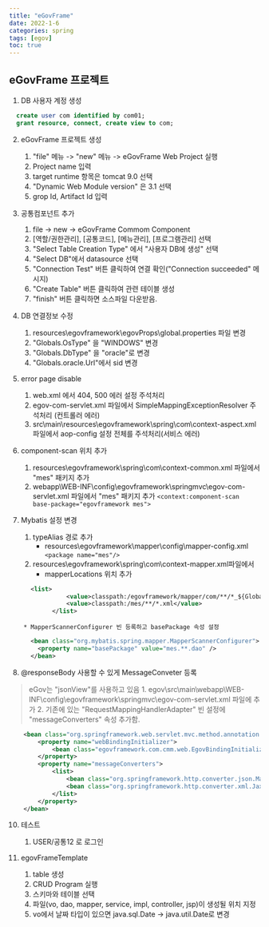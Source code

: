 ```yaml
---
title: "eGovFrame"
date: 2022-1-6
categories: spring  
tags: [egov]
toc: true
---
```


## eGovFrame 프로젝트 
1. DB 사용자 계정 생성
```sql
  create user com identified by com01;
  grant resource, connect, create view to com;
```
2. eGovFrame 프로젝트 생성
    1. "file" 메뉴 -> "new" 메뉴 -> eGovFrame Web Project 실행
    2. Project name 입력
    3. target runtime 항목은 tomcat 9.0 선택
    4. "Dynamic Web Module version" 은 3.1 선택
    5. grop Id, Artifact Id 입력

3. 공통컴포넌트 추가
    1. file -> new -> eGovFrame Commom Component
    2. [역할/권한관리], [공통코드], [메뉴관리], [프로그램관리] 선택
    3. "Select Table Creation Type" 에서 "사용자 DB에 생성" 선택
    4. "Select DB"에서 datasource 선택
    5. "Connection Test" 버튼 클릭하여 연결 확인("Connection succeeded" 메시지)
    6. "Create Table" 버튼 클릭하여 관련 테이블 생성
    7. "finish" 버튼 클릭하면 소스파일 다운받음.

4. DB 연결정보 수정
    1. resources\egovframework\egovProps\global.properties 파일 변경
    1. "Globals.OsType" 을 "WINDOWS" 변경
    2. "Globals.DbType" 을 "oracle"로 변경
    2. "Globals.oracle.Url"에서 sid  변경

5. error page disable
    1. web.xml 에서 404, 500 에러 설정 주석처리
    2. egov-com-servlet.xml 파일에서 SimpleMappingExceptionResolver 주석처리 (컨트롤러 에러)
    3. src\main\resources\egovframework\spring\com\context-aspect.xml 파일에서 aop-config 설정 전체를 주석처리(서비스 에러)

6. component-scan 위치 추가
    1. resources\egovframework\spring\com\context-common.xml 파일에서 "mes" 패키지 추가
    2. webapp\WEB-INF\config\egovframework\springmvc\egov-com-servlet.xml 파일에서 "mes" 패키지 추가
```<context:component-scan base-package="egovframework mes">```

7. Mybatis 설정 변경
    1. typeAlias 경로 추가 
        * resources\egovframework\mapper\config\mapper-config.xml
```<package name="mes"/> ```
    2.  resources\egovframework\spring\com\context-mapper.xml파일에서  
        * mapperLocations 위치 추가 
```xml
      <list>
				<value>classpath:/egovframework/mapper/com/**/*_${Globals.DbType}.xml</value>
				<value>classpath:/mes/**/*.xml</value>
			</list>
```
        * MapperScannerConfigurer 빈 등록하고 basePackage 속성 설정
```xml
      <bean class="org.mybatis.spring.mapper.MapperScannerConfigurer">
        <property name="basePackage" value="mes.**.dao" />
      </bean>
```

8. @responseBody 사용할 수 있게 MessageConveter 등록
> eGov는 "jsonView"를 사용하고 있음
    1. egov\src\main\webapp\WEB-INF\config\egovframework\springmvc\egov-com-servlet.xml 파일에 추가
    2. 기존에 있는 "RequestMappingHandlerAdapter" 빈 설정에 "messageConverters" 속성 추가함.
```xml
	<bean class="org.springframework.web.servlet.mvc.method.annotation.RequestMappingHandlerAdapter">
		<property name="webBindingInitializer">
			<bean class="egovframework.com.cmm.web.EgovBindingInitializer" />
		</property>
		<property name="messageConverters">
	        <list>
	            <bean class="org.springframework.http.converter.json.MappingJackson2HttpMessageConverter" />
	            <bean class="org.springframework.http.converter.xml.Jaxb2RootElementHttpMessageConverter" />
	        </list>
    	</property>
	</bean>
```

10. 테스트
    1. USER/공통12 로 로그인

9. egovFrameTemplate
    1. table 생성
    2. CRUD Program 실행
    3. 스키마와 테이블 선택
    4. 파일(vo, dao, mapper, service, impl, controller, jsp)이 생성될 위치 지정
    5. vo에서 날짜 타입이 있으면 java.sql.Date -> java.util.Date로 변경

